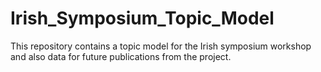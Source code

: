 # Irish_Symposium_Topic_Model
This repository contains a topic model for the Irish symposium workshop and also data for future publications from the project. 
